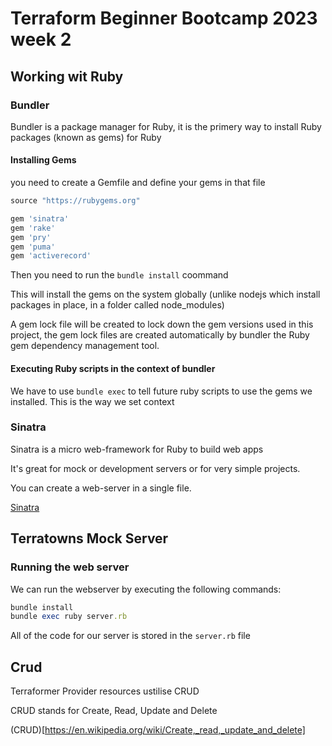 # Terraform Beginner Bootcamp 2023 week 2

## Working wit Ruby 

### Bundler 

Bundler is a package manager for Ruby, it is the primery way to install Ruby packages (known as gems) for Ruby 

#### Installing Gems 

you need to create a Gemfile and define your gems in that file

```rb
source "https://rubygems.org"

gem 'sinatra'
gem 'rake'
gem 'pry'
gem 'puma'
gem 'activerecord'
```

Then you need to run the `bundle install` coommand

This will install the gems on the system globally (unlike nodejs which install packages in place, in a folder called node_modules)

A gem lock file will be created to lock down the gem versions used in this project, the gem lock files are created automatically by bundler the Ruby gem dependency management tool.

#### Executing Ruby scripts in the context of bundler 

We have to use `bundle exec` to tell future ruby scripts to use the gems we installed. This is the way we set context 

### Sinatra

Sinatra is a micro web-framework for Ruby to build web apps

It's great for mock or development servers or for very simple projects.

You can create a web-server in a single file.

[Sinatra](https://sinatrarb.com/)

## Terratowns Mock Server 

### Running the web server 

We can run the webserver by executing the following commands:

```rb
bundle install
bundle exec ruby server.rb
```
All of the code for our server is stored in the `server.rb` file

## Crud

Terraformer Provider resources ustilise CRUD

CRUD stands for Create, Read, Update and Delete

(CRUD)[https://en.wikipedia.org/wiki/Create,_read,_update_and_delete] 